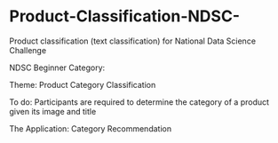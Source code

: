 # Product-Classification-NDSC-
Product classification (text classification) for National Data Science Challenge


NDSC Beginner Category:

Theme: Product Category Classification

To do: Participants are required to determine the category of a product given its image and title

The Application: Category Recommendation
